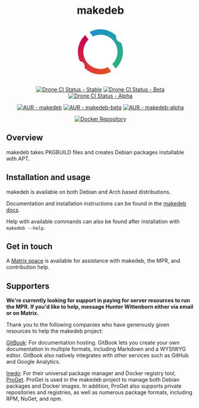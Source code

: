 <div align="center">
    <h1>makedeb</h1>
    <img height="150" src="https://raw.githubusercontent.com/makedeb/brand/main/final-transparent-bg.png">

[![Drone CI Status - Stable](https://img.shields.io/drone/build/makedeb/makedeb/stable?server=https%3A%2F%2Fdrone.hunterwittenborn.com&label=stable&logo=drone)](https://drone.hunterwittenborn.com/makedeb/makedeb)
[![Drone CI Status - Beta](https://img.shields.io/drone/build/makedeb/makedeb/beta?server=https%3A%2F%2Fdrone.hunterwittenborn.com&label=beta&logo=drone)](https://drone.hunterwittenborn.com/makedeb/makedeb)
[![Drone CI Status - Alpha](https://img.shields.io/drone/build/makedeb/makedeb/alpha?server=https%3A%2F%2Fdrone.hunterwittenborn.com&label=alpha&logo=drone)](https://drone.hunterwittenborn.com/makedeb/makedeb)

[![AUR - makedeb](https://img.shields.io/aur/version/makedeb?label=stable&logo=archlinux)](https://aur.archlinux.org/packages/makedeb/)
[![AUR - makedeb-beta](https://img.shields.io/aur/version/makedeb-beta?label=beta&logo=archlinux)](https://aur.archlinux.org/packages/makedeb-beta/)
[![AUR - makedeb-alpha](https://img.shields.io/aur/version/makedeb-alpha?label=alpha&logo=archlinux)](https://aur.archlinux.org/packages/makedeb-alpha/)

[![Docker Repository](https://img.shields.io/badge/-docker-0db7ed?logo=docker&color=grey)](https://proget.hunterwittenborn.com/containers/repositories/tags?feedId=8&repositoryName=hunter%2Fmakedeb)
</div>

## Overview
makedeb takes PKGBUILD files and creates Debian packages installable with APT.

## Installation and usage
makedeb is available on both Debian and Arch based distributions.

Documentation and installation instructions can be found in the [makedeb docs](https://docs.hunterwittenborn.com/makedeb).

Help with available commands can also be found after installation with `makedeb --help`.

## Get in touch
A [Matrix space](https://matrix.to/#/!KOdBeHhHDQPQNLgioI:hunterwittenborn.com?via=hunterwittenborn.com&via=matrix.org&via=nerv.com.au) is available for assistance with makedeb, the MPR, and contribution help.

## Supporters
**We're currently looking for support in paying for server resources to run the MPR. If you'd like to help, message Hunter Wittenborn either via email or on Matrix.**

Thank you to the following companies who have generously given resources to help the makedeb project:

[GitBook](https://www.gitbook.com/): For documentation hosting. GitBook lets you create your own documentation in multiple formats, including Markdown and a WYSIWYG editor. GitBook also natively integrates with other services such as GitHub and Google Analytics.

[Inedo](https://inedo.com/): For their universal package manager and Docker registry tool, [ProGet](https://inedo.com/proget). ProGet is used in the makedeb project to manage both Debian packages and Docker images. In addition, ProGet also supports private repositories and registries, as well as numerous package formats, including RPM, NuGet, and npm.
